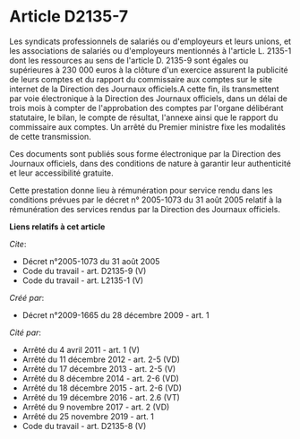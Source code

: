 # Article D2135-7

Les syndicats professionnels de salariés ou d'employeurs et leurs unions, et les associations de salariés ou d'employeurs
mentionnés à l'article L. 2135-1 dont les ressources au sens de l'article D. 2135-9 sont égales ou supérieures à 230 000
euros à la clôture d'un exercice assurent la publicité de leurs comptes et du rapport du commissaire aux comptes sur le site
internet de la Direction des Journaux officiels.A cette fin, ils transmettent par voie électronique à la Direction des
Journaux officiels, dans un délai de trois mois à compter de l'approbation des comptes par l'organe délibérant statutaire, le
bilan, le compte de résultat, l'annexe ainsi que le rapport du commissaire aux comptes. Un arrêté du Premier ministre fixe
les modalités de cette transmission. 

Ces documents sont publiés sous forme électronique par la Direction des Journaux officiels, dans des conditions de nature à
garantir leur authenticité et leur accessibilité gratuite. 

Cette prestation donne lieu à rémunération pour service rendu dans les conditions prévues par le décret n° 2005-1073 du 31
août 2005 relatif à la rémunération des services rendus par la Direction des Journaux officiels.

**Liens relatifs à cet article**

_Cite_:

  - Décret n°2005-1073 du 31 août 2005
  - Code du travail - art. D2135-9 (V)
  - Code du travail - art. L2135-1 (V)

_Créé par_:

  - Décret n°2009-1665 du 28 décembre 2009 - art. 1

_Cité par_:

  - Arrêté du 4 avril 2011 - art. 1 (V)
  - Arrêté du 11 décembre 2012 - art. 2-5 (VD)
  - Arrêté du 17 décembre 2013 - art. 2-5 (V)
  - Arrêté du 8 décembre 2014 - art. 2-6 (VD)
  - Arrêté du 18 décembre 2015 - art. 2-6 (VD)
  - Arrêté du 19 décembre 2016 - art. 2.6 (VT)
  - Arrêté du 9 novembre 2017 - art. 2 (VD)
  - Arrêté du 25 novembre 2019 - art. 1
  - Code du travail - art. D2135-8 (V)
